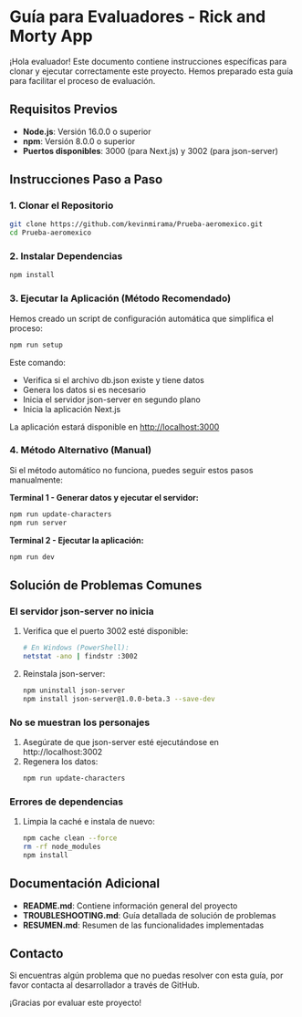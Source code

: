 # Guía para Evaluadores - Rick and Morty App

¡Hola evaluador! Este documento contiene instrucciones específicas para clonar y ejecutar correctamente este proyecto. Hemos preparado esta guía para facilitar el proceso de evaluación.

## Requisitos Previos

- **Node.js**: Versión 16.0.0 o superior
- **npm**: Versión 8.0.0 o superior
- **Puertos disponibles**: 3000 (para Next.js) y 3002 (para json-server)

## Instrucciones Paso a Paso

### 1. Clonar el Repositorio

```bash
git clone https://github.com/kevinmirama/Prueba-aeromexico.git
cd Prueba-aeromexico
```

### 2. Instalar Dependencias

```bash
npm install
```

### 3. Ejecutar la Aplicación (Método Recomendado)

Hemos creado un script de configuración automática que simplifica el proceso:

```bash
npm run setup
```

Este comando:
- Verifica si el archivo db.json existe y tiene datos
- Genera los datos si es necesario
- Inicia el servidor json-server en segundo plano
- Inicia la aplicación Next.js

La aplicación estará disponible en [http://localhost:3000](http://localhost:3000)

### 4. Método Alternativo (Manual)

Si el método automático no funciona, puedes seguir estos pasos manualmente:

**Terminal 1 - Generar datos y ejecutar el servidor:**
```bash
npm run update-characters
npm run server
```

**Terminal 2 - Ejecutar la aplicación:**
```bash
npm run dev
```

## Solución de Problemas Comunes

### El servidor json-server no inicia

1. Verifica que el puerto 3002 esté disponible:
   ```bash
   # En Windows (PowerShell):
   netstat -ano | findstr :3002
   ```

2. Reinstala json-server:
   ```bash
   npm uninstall json-server
   npm install json-server@1.0.0-beta.3 --save-dev
   ```

### No se muestran los personajes

1. Asegúrate de que json-server esté ejecutándose en http://localhost:3002
2. Regenera los datos:
   ```bash
   npm run update-characters
   ```

### Errores de dependencias

1. Limpia la caché e instala de nuevo:
   ```bash
   npm cache clean --force
   rm -rf node_modules
   npm install
   ```

## Documentación Adicional

- **README.md**: Contiene información general del proyecto
- **TROUBLESHOOTING.md**: Guía detallada de solución de problemas
- **RESUMEN.md**: Resumen de las funcionalidades implementadas

## Contacto

Si encuentras algún problema que no puedas resolver con esta guía, por favor contacta al desarrollador a través de GitHub.

¡Gracias por evaluar este proyecto!